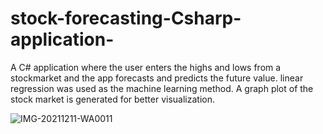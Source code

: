 # stock-forecasting-Csharp-application-
A C# application where the user enters the highs and lows from a stockmarket and the app forecasts and predicts the future value.
linear regression was used as the machine learning method. A graph plot of the stock market is generated for better visualization.

![IMG-20211211-WA0011](https://user-images.githubusercontent.com/96151955/151643591-48036fe3-cbf3-4207-a45b-9bf7837a0b4b.jpg)
